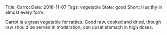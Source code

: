 Title: Carrot
Date: 2016-11-07
Tags: vegetable
State: good
Short: Healthy in almost every form.

Carrot is a great vegetable for ratties. Good raw, cooked and dried, 
though raw should be served in moderation, can upset stomach in high doses.
